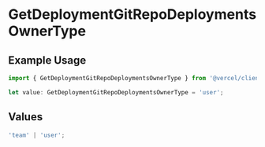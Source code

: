 # GetDeploymentGitRepoDeploymentsOwnerType

## Example Usage

```typescript
import { GetDeploymentGitRepoDeploymentsOwnerType } from '@vercel/client/models/operations';

let value: GetDeploymentGitRepoDeploymentsOwnerType = 'user';
```

## Values

```typescript
'team' | 'user';
```
